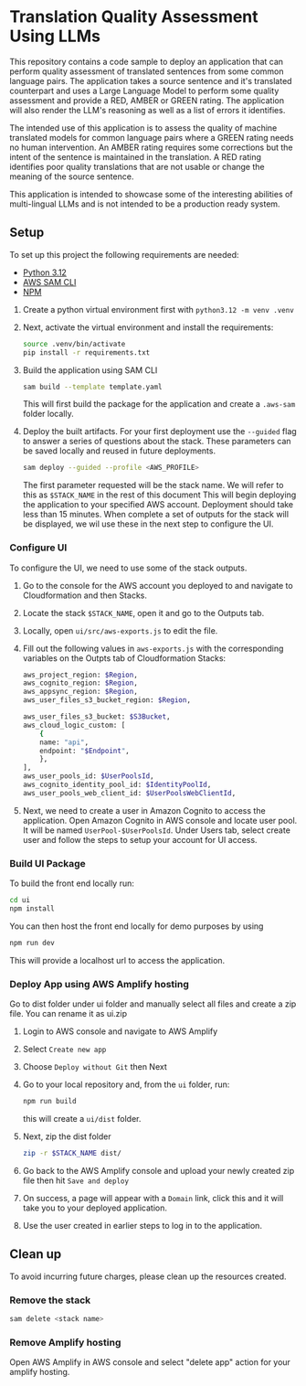 # Translation Quality Assessment Using LLMs

This repository contains a code sample to deploy an application that can perform quality assessment of translated sentences from some common language pairs. The application takes a source sentence and it's translated counterpart and uses a Large Language Model to perform some quality assessment and provide a RED, AMBER or GREEN rating. The application will also render the LLM's reasoning as well as a list of errors it identifies. 

The intended use of this application is to assess the quality of machine translated models for common language pairs where a GREEN rating needs no human intervention. An AMBER rating requires some corrections but the intent of the sentence is maintained in the translation. A RED rating identifies poor quality translations that are not usable or change the meaning of the source sentence. 

This application is intended to showcase some of the interesting abilities of multi-lingual LLMs and is not intended to be a production ready system.

## Setup

To set up this project the following requirements are needed:

- [Python 3.12](https://www.python.org/downloads/release/python-3120/)
- [AWS SAM CLI](https://docs.aws.amazon.com/serverless-application-model/latest/developerguide/install-sam-cli.html)
- [NPM](https://docs.npmjs.com/downloading-and-installing-node-js-and-npm)

1. Create a python virtual environment first with `python3.12 -m venv .venv`

1. Next, activate the virtual environment and install the requirements:

    ```bash
    source .venv/bin/activate
    pip install -r requirements.txt
    ```

1. Build the application using SAM CLI

    ```bash
    sam build --template template.yaml
    ```
    This will first build the package for the application and create a `.aws-sam` folder locally.

1. Deploy the built artifacts. For your first deployment use the `--guided` flag to answer a series of questions about the stack. These parameters can be saved locally and reused in future deployments.
    ```bash
    sam deploy --guided --profile <AWS_PROFILE>
    ```
    The first parameter requested will be the stack name. We will refer to this as `$STACK_NAME` in the rest of this document
    This will begin deploying the application to your specified AWS account. Deployment should take less than 15 minutes.
    When complete a set of outputs for the stack will be displayed, we wil use these in the next step to configure the UI.


### Configure UI

To configure the UI, we need to use some of the stack outputs.

1. Go to the console for the AWS account you deployed to and navigate to Cloudformation and then Stacks.

1. Locate the stack `$STACK_NAME`, open it and go to the Outputs tab.

1. Locally, open `ui/src/aws-exports.js` to edit the file.

1. Fill out the following values in `aws-exports.js` with the corresponding variables on the Outpts tab of Cloudformation Stacks:

    ```bash
    aws_project_region: $Region,
    aws_cognito_region: $Region,
    aws_appsync_region: $Region,
    aws_user_files_s3_bucket_region: $Region,

    aws_user_files_s3_bucket: $S3Bucket,
    aws_cloud_logic_custom: [
        {
        name: "api",
        endpoint: "$Endpoint",
        },
    ],
    aws_user_pools_id: $UserPoolsId,
    aws_cognito_identity_pool_id: $IdentityPoolId,
    aws_user_pools_web_client_id: $UserPoolsWebClientId,
    ```

1. Next, we need to create a user in Amazon Cognito to access the application. Open Amazon Cognito in AWS console and locate user pool. It will be named `UserPool-$UserPoolsId`. Under Users tab, select create user and follow the steps to setup your account for UI access.

### Build UI Package

To build the front end locally run:

```bash
cd ui
npm install
```

You can then host the front end locally for demo purposes by using

```bash
npm run dev
```
This will provide a localhost url to access the application.

### Deploy App using AWS Amplify hosting

Go to dist folder under ui folder and manually select all files and create a zip file. You can rename it as ui.zip

1. Login to AWS console and navigate to AWS Amplify
1. Select `Create new app`
1. Choose `Deploy without Git` then Next
1. Go to your local repository and, from the `ui` folder, run:
    ```bash
    npm run build
    ```
    this will create a `ui/dist` folder.

1. Next, zip the dist folder
    ```bash
    zip -r $STACK_NAME dist/
    ```

1. Go back to the AWS Amplify console and upload your newly created zip file then hit `Save and deploy`

1. On success, a page will appear with a `Domain` link, click this and it will take you to your deployed application.

1. Use the user created in earlier steps to log in to the application.


## Clean up

To avoid incurring future charges, please clean up the resources created.

### Remove the stack

```bash
sam delete <stack name>
```

### Remove Amplify hosting

Open AWS Amplify in AWS console and select "delete app" action for your amplify hosting.
